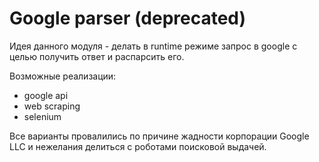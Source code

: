 # Google parser (deprecated)

Идея данного модуля - делать в runtime режиме запрос в google с целью получить ответ и распарсить его.

Возможные реализации:

- google api
- web scraping
- selenium

Все варианты провалились по причине жадности корпорации Google LLC и нежелания делиться с роботами поисковой выдачей.
